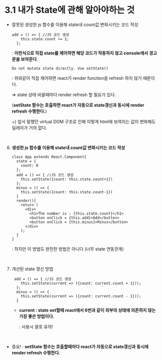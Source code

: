 # 3.1 내가 State에 관해 알아야하는 것

- 잘못된 생성한 js 함수를 이용해 state내 count값 변화시키는 코드 작성

  ```
  add = () => { //JS 코드 생성
      this.state.count += 1;
    };
  ```

  : **이런식으로 직접 state를 제어하면 해당 코드가 작동하지 않고 console에서 경고문을 보여준다**.

  ```
  Do not mutate state directly. Use setState()
  ```

  : 위와같이 직접 제어하면 react가 render function을 refresh 하지 않기 때문이다.

  => state 상태 바꿀때마다 render refresh 할 필요가 있다.

   (**setState 함수는 호출하면 react가 자동으로 state갱신과 동시에 render refresh 수행한다.**)

   +) 앞서 말했던 virtual DOM 구조로 인해 이렇게 html에 보여지는 값이 변화해도 딜레이가 거의 없다.

  <br>

6. **생성한 js 함수를 이용해 state내 count값 변화시키는 코드 작성**

   ```
   class App extends React.Component{
     state = {
       count: 0
     };
     add = () => { //JS 코드 생성
       this.setState({count: this.state.count+1})
     };
     minus = () => {
       this.setState({count: this.state.count-1})
     }
     render(){
       return (
         <div>
           <h1>The number is : {this.state.count}</h1>
           <button onClick = {this.add}>Add</button>
           <button onClick = {this.minus}>Minus</button>
         </div>
       );
     }
   }
   ```

   : 하지만 이 방법도 완전한 방법은 아니다 (너무 state 연동관계)

   <br>

7. 개선된 state 갱신 방법

   ```
    add = () => { //JS 코드 생성
       this.setState(current => ({count: current.count + 1}));
     };
     minus = () => {
       this.setState(current => ({count: current.count - 1}));
     }
   ```

   - **current : state set할때 react에서 6번과 같이 외부의 상태에 의존하지 않는 가장 좋은 방법이다.**

     : 사용시 괄호 유의!

<br>

- 중요! : **setState 함수는 호출할때마다 react가 자동으로 state갱신과 동시에 render refresh 수행한다.**



